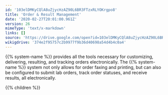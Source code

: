 ```yaml
---
id: '103elDMKyCQlA8uZjycHzAZ90L6BR3FTzxRLYOKrgpo8'
title: 'Order & Result Management'
date: '2020-02-27T20:01:00.961Z'
version: 26
mimeType: 'text/x-markdown'
links: []
source: 'https://drive.google.com/open?id=103elDMKyCQlA8uZjycHzAZ90L6BR3FTzxRLYOKrgpo8'
wikigdrive: '374e2f95757c2b9977f9b36d40698a54d4b4c0a4'
---
```

{{% system-name %}} provides all the tools necessary for customizing, delivering, resulting, and tracking orders electronically. The {{% system-name %}} system not only allows for order faxing and printing, but can also be configured to submit lab orders, track order statuses, and receive results, all electronically.

{{% children %}}
